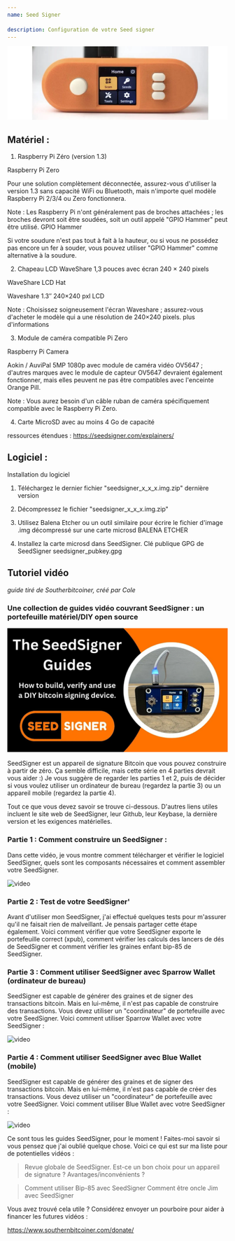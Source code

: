 ```yaml
---
name: Seed Signer

description: Configuration de votre Seed signer
---
```


![cover](assets/cover.webp)

## Matériel :

1. Raspberry Pi Zéro (version 1.3)

Raspberry Pi Zero

Pour une solution complètement déconnectée, assurez-vous d'utiliser la version 1.3 sans capacité WiFi ou Bluetooth, mais n'importe quel modèle Raspberry Pi 2/3/4 ou Zero fonctionnera.

Note : Les Raspberry Pi n'ont généralement pas de broches attachées ; les broches devront soit être soudées, soit un outil appelé "GPIO Hammer" peut être utilisé.
GPIO Hammer

Si votre soudure n'est pas tout à fait à la hauteur, ou si vous ne possédez pas encore un fer à souder, vous pouvez utiliser "GPIO Hammer" comme alternative à la soudure.

2. Chapeau LCD WaveShare 1,3 pouces avec écran 240 × 240 pixels

WaveShare LCD Hat

Waveshare 1.3″ 240×240 pxl LCD

Note : Choisissez soigneusement l'écran Waveshare ; assurez-vous d'acheter le modèle qui a une résolution de 240×240 pixels.
plus d'informations

3. Module de caméra compatible Pi Zero

Raspberry Pi Camera

Aokin / AuviPal 5MP 1080p avec module de caméra vidéo OV5647 ; d'autres marques avec le module de capteur OV5647 devraient également fonctionner, mais elles peuvent ne pas être compatibles avec l'enceinte Orange Pill.

Note : Vous aurez besoin d'un câble ruban de caméra spécifiquement compatible avec le Raspberry Pi Zero.

4. Carte MicroSD avec au moins 4 Go de capacité

ressources étendues : https://seedsigner.com/explainers/

## Logiciel :

Installation du logiciel

1. Téléchargez le dernier fichier "seedsigner_x_x_x.img.zip"
   dernière version

2. Décompressez le fichier "seedsigner_x_x_x.img.zip"

3. Utilisez Balena Etcher ou un outil similaire pour écrire le fichier d'image .img décompressé sur une carte microsd
   BALENA ETCHER

4. Installez la carte microsd dans SeedSigner.
   Clé publique GPG de SeedSigner
   seedsigner_pubkey.gpg

## Tutoriel vidéo

_guide tiré de Southerbitcoiner, créé par Cole_

### Une collection de guides vidéo couvrant SeedSigner : un portefeuille matériel/DIY open source

![image](assets/1.webp)

SeedSigner est un appareil de signature Bitcoin que vous pouvez construire à partir de zéro. Ça semble difficile, mais cette série en 4 parties devrait vous aider :) Je vous suggère de regarder les parties 1 et 2, puis de décider si vous voulez utiliser un ordinateur de bureau (regardez la partie 3) ou un appareil mobile (regardez la partie 4).

Tout ce que vous devez savoir se trouve ci-dessous. D'autres liens utiles incluent le site web de SeedSigner, leur Github, leur Keybase, la dernière version et les exigences matérielles.

### Partie 1 : Comment construire un SeedSigner :

Dans cette vidéo, je vous montre comment télécharger et vérifier le logiciel SeedSigner, quels sont les composants nécessaires et comment assembler votre SeedSigner.

![video](https://youtu.be/mGmNKYOXtxY)

### Partie 2 : Test de votre SeedSigner'

Avant d'utiliser mon SeedSigner, j'ai effectué quelques tests pour m'assurer qu'il ne faisait rien de malveillant. Je pensais partager cette étape également. Voici comment vérifier que votre SeedSigner exporte le portefeuille correct (xpub), comment vérifier les calculs des lancers de dés de SeedSigner et comment vérifier les graines enfant bip-85 de SeedSigner.

### Partie 3 : Comment utiliser SeedSigner avec Sparrow Wallet (ordinateur de bureau)

SeedSigner est capable de générer des graines et de signer des transactions bitcoin. Mais en lui-même, il n'est pas capable de construire des transactions. Vous devez utiliser un "coordinateur" de portefeuille avec votre SeedSigner. Voici comment utiliser Sparrow Wallet avec votre SeedSigner :

![video](https://youtu.be/IQb8dh-VTOg)

### Partie 4 : Comment utiliser SeedSigner avec Blue Wallet (mobile)

SeedSigner est capable de générer des graines et de signer des transactions bitcoin. Mais en lui-même, il n'est pas capable de créer des transactions. Vous devez utiliser un "coordinateur" de portefeuille avec votre SeedSigner. Voici comment utiliser Blue Wallet avec votre SeedSigner :

![video](https://youtu.be/x0Ee35Ct0r4)

Ce sont tous les guides SeedSigner, pour le moment ! Faites-moi savoir si vous pensez que j'ai oublié quelque chose. Voici ce qui est sur ma liste pour de potentielles vidéos :

> Revue globale de SeedSigner. Est-ce un bon choix pour un appareil de signature ? Avantages/inconvénients ?

> Comment utiliser Bip-85 avec SeedSigner
> Comment être oncle Jim avec SeedSigner

Vous avez trouvé cela utile ? Considérez envoyer un pourboire pour aider à financer les futures vidéos :

https://www.southernbitcoiner.com/donate/
